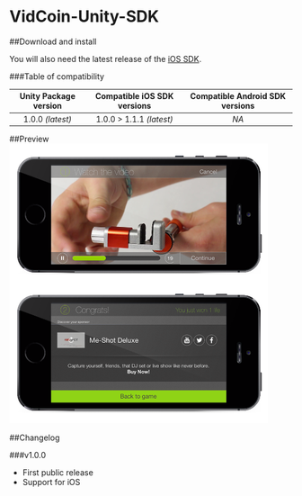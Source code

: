 VidCoin-Unity-SDK
=================

##Download and install

<!-- [Download the latest Unity package (.unitypackage + Documentation)](https://github.com/VidCoin/VidCoin-Unity-SDK/releases/download/v1.0.0/VidCoin-Unity-SDK.zip) *Coming soon* -->

You will also need the latest release of the [iOS SDK](https://github.com/VidCoin/VidCoin-iOS-SDK).

###Table of compatibility

| Unity Package version  | Compatible iOS SDK versions | Compatible Android SDK versions |
| :-------------: | :-------------: | :-------------: |
| 1.0.0 *(latest)*  | 1.0.0 > 1.1.1 *(latest)* | *NA* |

##Preview
![VidCoin Mobile Overlay](https://raw.githubusercontent.com/VidCoin/VidCoin-iOS-SDK/gh-pages/images/vc_preview.png "VidCoin Mobile Overlay")

##Changelog

###v1.0.0

- First public release
- Support for iOS
